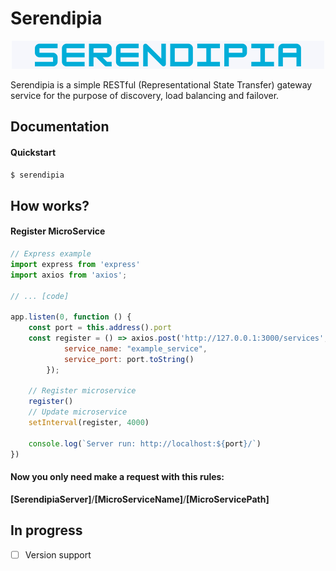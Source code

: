 # Serendipia
<p align="center">
  <img src="./resources/serendipia.png" alt="Serendipia" />
</p>

Serendipia is a simple RESTful (Representational State Transfer) gateway service for the purpose of discovery, load balancing and failover.

## Documentation

#### Quickstart
```bash
$ serendipia
```
## How works?
#### Register MicroService
```js
// Express example
import express from 'express'
import axios from 'axios';

// ... [code]

app.listen(0, function () {
    const port = this.address().port
    const register = () => axios.post('http://127.0.0.1:3000/services', {
            service_name: "example_service",
            service_port: port.toString()
        });

    // Register microservice 
    register()
    // Update microservice 
    setInterval(register, 4000)

    console.log(`Server run: http://localhost:${port}/`)
})
```

#### Now you only need make a request with this rules:

**[SerendipiaServer]**/**[MicroServiceName]**/**[MicroServicePath]**

## In progress
- [ ] Version support

